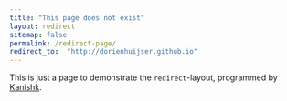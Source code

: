 ```yaml
---
title: "This page does not exist"
layout: redirect
sitemap: false
permalink: /redirect-page/
redirect_to:  "http://dorienhuijser.github.io"
---
```

This is just a page to demonstrate the `redirect`-layout, programmed by [Kanishk](http://codingtips.kanishkkunal.in/about/).